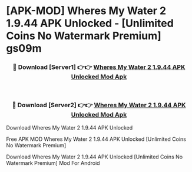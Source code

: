 # [APK-MOD] Wheres My Water 2 1.9.44 APK Unlocked - [Unlimited Coins No Watermark Premium] gs09m



<div align="center">
<h3>🔴 Download [Server1] 👉👉 <a href="https://momento.my/?title=Wheres_My_Water_2_1.9.44_APK_Unlocked">Wheres My Water 2 1.9.44 APK Unlocked Mod Apk</a></h3><br>

<h3>🔴 Download [Server2] 👉👉 <a href="https://momento.my/?title=Wheres_My_Water_2_1.9.44_APK_Unlocked">Wheres My Water 2 1.9.44 APK Unlocked Mod Apk</a></h3>
</div>



Download Wheres My Water 2 1.9.44 APK Unlocked 

Free APK MOD Wheres My Water 2 1.9.44 APK Unlocked [Unlimited Coins No Watermark Premium]

Download Wheres My Water 2 1.9.44 APK Unlocked [Unlimited Coins No Watermark Premium] Mod For Android
